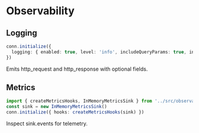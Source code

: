 # Observability

## Logging
```ts
conn.initialize({
  logging: { enabled: true, level: 'info', includeQueryParams: true, includeHeaders: true, includeBody: false }
})
```
Emits http_request and http_response with optional fields.

## Metrics
```ts
import { createMetricsHooks, InMemoryMetricsSink } from '../src/observability/metrics-hooks'
const sink = new InMemoryMetricsSink()
conn.initialize({ hooks: createMetricsHooks(sink) })
```
Inspect sink.events for telemetry.
